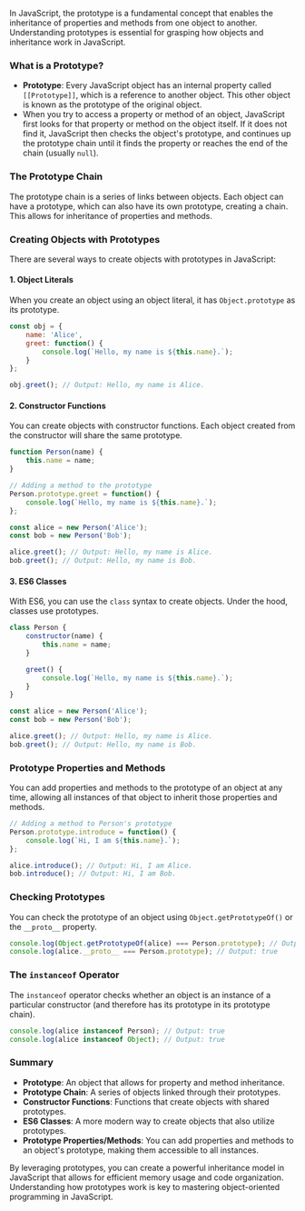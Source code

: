 In JavaScript, the prototype is a fundamental concept that enables the inheritance of properties and methods from one object to another. Understanding prototypes is essential for grasping how objects and inheritance work in JavaScript.

### What is a Prototype?

- **Prototype**: Every JavaScript object has an internal property called `[[Prototype]]`, which is a reference to another object. This other object is known as the prototype of the original object.
- When you try to access a property or method of an object, JavaScript first looks for that property or method on the object itself. If it does not find it, JavaScript then checks the object's prototype, and continues up the prototype chain until it finds the property or reaches the end of the chain (usually `null`).

### The Prototype Chain

The prototype chain is a series of links between objects. Each object can have a prototype, which can also have its own prototype, creating a chain. This allows for inheritance of properties and methods.

### Creating Objects with Prototypes

There are several ways to create objects with prototypes in JavaScript:

#### 1. Object Literals

When you create an object using an object literal, it has `Object.prototype` as its prototype.

```javascript
const obj = {
    name: 'Alice',
    greet: function() {
        console.log(`Hello, my name is ${this.name}.`);
    }
};

obj.greet(); // Output: Hello, my name is Alice.
```

#### 2. Constructor Functions

You can create objects with constructor functions. Each object created from the constructor will share the same prototype.

```javascript
function Person(name) {
    this.name = name;
}

// Adding a method to the prototype
Person.prototype.greet = function() {
    console.log(`Hello, my name is ${this.name}.`);
};

const alice = new Person('Alice');
const bob = new Person('Bob');

alice.greet(); // Output: Hello, my name is Alice.
bob.greet(); // Output: Hello, my name is Bob.
```

#### 3. ES6 Classes

With ES6, you can use the `class` syntax to create objects. Under the hood, classes use prototypes.

```javascript
class Person {
    constructor(name) {
        this.name = name;
    }

    greet() {
        console.log(`Hello, my name is ${this.name}.`);
    }
}

const alice = new Person('Alice');
const bob = new Person('Bob');

alice.greet(); // Output: Hello, my name is Alice.
bob.greet(); // Output: Hello, my name is Bob.
```

### Prototype Properties and Methods

You can add properties and methods to the prototype of an object at any time, allowing all instances of that object to inherit those properties and methods.

```javascript
// Adding a method to Person's prototype
Person.prototype.introduce = function() {
    console.log(`Hi, I am ${this.name}.`);
};

alice.introduce(); // Output: Hi, I am Alice.
bob.introduce(); // Output: Hi, I am Bob.
```

### Checking Prototypes

You can check the prototype of an object using `Object.getPrototypeOf()` or the `__proto__` property.

```javascript
console.log(Object.getPrototypeOf(alice) === Person.prototype); // Output: true
console.log(alice.__proto__ === Person.prototype); // Output: true
```

### The `instanceof` Operator

The `instanceof` operator checks whether an object is an instance of a particular constructor (and therefore has its prototype in its prototype chain).

```javascript
console.log(alice instanceof Person); // Output: true
console.log(alice instanceof Object); // Output: true
```

### Summary

- **Prototype**: An object that allows for property and method inheritance.
- **Prototype Chain**: A series of objects linked through their prototypes.
- **Constructor Functions**: Functions that create objects with shared prototypes.
- **ES6 Classes**: A more modern way to create objects that also utilize prototypes.
- **Prototype Properties/Methods**: You can add properties and methods to an object's prototype, making them accessible to all instances.

By leveraging prototypes, you can create a powerful inheritance model in JavaScript that allows for efficient memory usage and code organization. Understanding how prototypes work is key to mastering object-oriented programming in JavaScript.